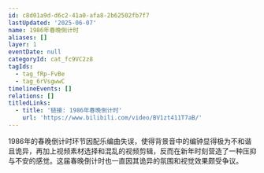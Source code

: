 ```yaml
---
id: c8d01a9d-d6c2-41a0-afa8-2b62502fb7f7
lastUpdated: '2025-06-07'
name: 1986年春晚倒计时
aliases: []
layer: 1
eventDate: null
categoryId: cat_fc9VC2z8
tagIds:
  - tag_fRp-FvBe
  - tag_6rVsgwwC
timelineEvents: []
relations: []
titledLinks:
  - title: '链接: 1986年春晚倒计时'
    url: 'https://www.bilibili.com/video/BV1zt411T7aB/'
---
```

1986年的春晚倒计时环节因配乐编曲失误，使得背景音中的编钟显得极为不和谐且诡异，再加上视频素材选择和混乱的视频剪辑，反而在新年时刻营造了一种压抑与不安的感觉。这届春晚倒计时也一直因其诡异的氛围和视觉效果颇受争议。
